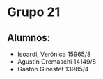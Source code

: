 # Grupo 21
## Alumnos:
* Isoardi, Verónica 15965/8
* Agustín Cremaschi 14149/8
* Gastón Ginestet 13985/4